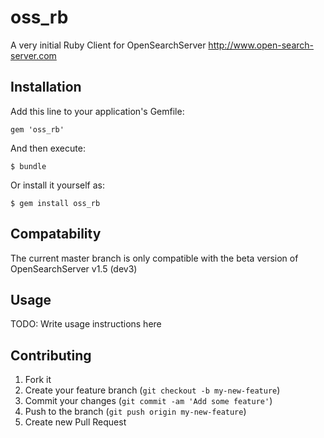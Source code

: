 # oss_rb


A very initial Ruby Client for OpenSearchServer http://www.open-search-server.com


## Installation

Add this line to your application's Gemfile:

    gem 'oss_rb'

And then execute:

    $ bundle

Or install it yourself as:

    $ gem install oss_rb
    
## Compatability
The current master branch is only compatible with the beta version of OpenSearchServer v1.5 (dev3)

## Usage

TODO: Write usage instructions here

## Contributing

1. Fork it
2. Create your feature branch (`git checkout -b my-new-feature`)
3. Commit your changes (`git commit -am 'Add some feature'`)
4. Push to the branch (`git push origin my-new-feature`)
5. Create new Pull Request
